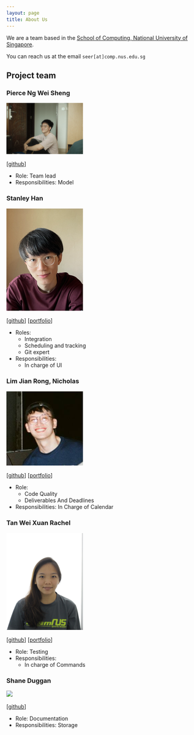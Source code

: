 ```yaml
---
layout: page
title: About Us
---
```


We are a team based in the [School of Computing, National University of Singapore](http://www.comp.nus.edu.sg).

You can reach us at the email `seer[at]comp.nus.edu.sg`

## Project team

### Pierce Ng Wei Sheng

<img src="images/igezt.png" width="200px">

[[github](https://github.com/igezt)]

* Role: Team lead
* Responsibilities: Model

### Stanley Han

<img src="images/hansstanley.png" width="200px">

[[github](http://github.com/hansstanley)]
[[portfolio](team/hansstanley.md)]

* Roles:
  * Integration
  * Scheduling and tracking
  * Git expert
* Responsibilities:
  * In charge of UI


### Lim Jian Rong, Nicholas

<img src="images/nicljr.png" width="200px">

[[github](http://github.com/nicljr)] [[portfolio](team/nicljr.md)]

* Role: 
  * Code Quality
  * Deliverables And Deadlines
* Responsibilities: In Charge of Calendar


### Tan Wei Xuan Rachel
<img src="images/rachel.png" width="200px">

[[github](http://github.com/rachtan27)]
[[portfolio](team/rachel.md)]

* Role: Testing
* Responsibilities:
  * In charge of Commands


### Shane Duggan

<img src="images/ShaneDuggan.png" width="200px">

[[github](http://github.com/Shuggan)]

* Role: Documentation
* Responsibilities: Storage
